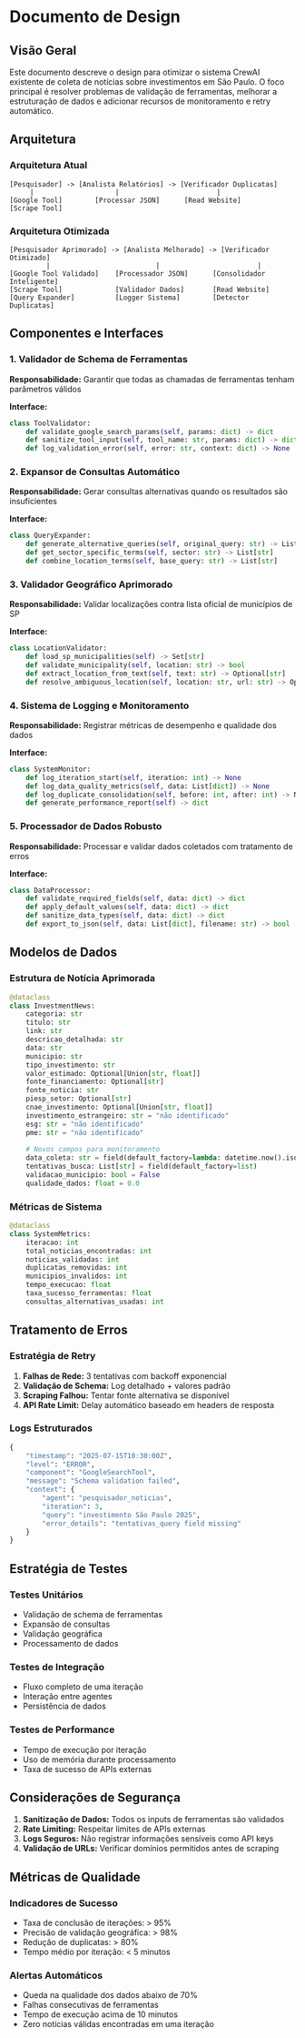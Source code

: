 # Documento de Design

## Visão Geral

Este documento descreve o design para otimizar o sistema CrewAI existente de coleta de notícias sobre investimentos em São Paulo. O foco principal é resolver problemas de validação de ferramentas, melhorar a estruturação de dados e adicionar recursos de monitoramento e retry automático.

## Arquitetura

### Arquitetura Atual
```
[Pesquisador] -> [Analista Relatórios] -> [Verificador Duplicatas]
     |                    |                        |
[Google Tool]        [Processar JSON]      [Read Website]
[Scrape Tool]
```

### Arquitetura Otimizada
```
[Pesquisador Aprimorado] -> [Analista Melhorado] -> [Verificador Otimizado]
         |                          |                        |
[Google Tool Validado]    [Processador JSON]      [Consolidador Inteligente]
[Scrape Tool]             [Validador Dados]       [Read Website]
[Query Expander]          [Logger Sistema]        [Detector Duplicatas]
```

## Componentes e Interfaces

### 1. Validador de Schema de Ferramentas
**Responsabilidade:** Garantir que todas as chamadas de ferramentas tenham parâmetros válidos

**Interface:**
```python
class ToolValidator:
    def validate_google_search_params(self, params: dict) -> dict
    def sanitize_tool_input(self, tool_name: str, params: dict) -> dict
    def log_validation_error(self, error: str, context: dict) -> None
```

### 2. Expansor de Consultas Automático
**Responsabilidade:** Gerar consultas alternativas quando os resultados são insuficientes

**Interface:**
```python
class QueryExpander:
    def generate_alternative_queries(self, original_query: str) -> List[str]
    def get_sector_specific_terms(self, sector: str) -> List[str]
    def combine_location_terms(self, base_query: str) -> List[str]
```

### 3. Validador Geográfico Aprimorado
**Responsabilidade:** Validar localizações contra lista oficial de municípios de SP

**Interface:**
```python
class LocationValidator:
    def load_sp_municipalities(self) -> Set[str]
    def validate_municipality(self, location: str) -> bool
    def extract_location_from_text(self, text: str) -> Optional[str]
    def resolve_ambiguous_location(self, location: str, url: str) -> Optional[str]
```

### 4. Sistema de Logging e Monitoramento
**Responsabilidade:** Registrar métricas de desempenho e qualidade dos dados

**Interface:**
```python
class SystemMonitor:
    def log_iteration_start(self, iteration: int) -> None
    def log_data_quality_metrics(self, data: List[dict]) -> None
    def log_duplicate_consolidation(self, before: int, after: int) -> None
    def generate_performance_report(self) -> dict
```

### 5. Processador de Dados Robusto
**Responsabilidade:** Processar e validar dados coletados com tratamento de erros

**Interface:**
```python
class DataProcessor:
    def validate_required_fields(self, data: dict) -> dict
    def apply_default_values(self, data: dict) -> dict
    def sanitize_data_types(self, data: dict) -> dict
    def export_to_json(self, data: List[dict], filename: str) -> bool
```

## Modelos de Dados

### Estrutura de Notícia Aprimorada
```python
@dataclass
class InvestmentNews:
    categoria: str
    titulo: str
    link: str
    descricao_detalhada: str
    data: str
    municipio: str
    tipo_investimento: str
    valor_estimado: Optional[Union[str, float]]
    fonte_financiamento: Optional[str]
    fonte_noticia: str
    piesp_setor: Optional[str]
    cnae_investimento: Optional[Union[str, float]]
    investimento_estrangeiro: str = "não identificado"
    esg: str = "não identificado"
    pme: str = "não identificado"
    
    # Novos campos para monitoramento
    data_coleta: str = field(default_factory=lambda: datetime.now().isoformat())
    tentativas_busca: List[str] = field(default_factory=list)
    validacao_municipio: bool = False
    qualidade_dados: float = 0.0
```

### Métricas de Sistema
```python
@dataclass
class SystemMetrics:
    iteracao: int
    total_noticias_encontradas: int
    noticias_validadas: int
    duplicatas_removidas: int
    municipios_invalidos: int
    tempo_execucao: float
    taxa_sucesso_ferramentas: float
    consultas_alternativas_usadas: int
```

## Tratamento de Erros

### Estratégia de Retry
1. **Falhas de Rede:** 3 tentativas com backoff exponencial
2. **Validação de Schema:** Log detalhado + valores padrão
3. **Scraping Falhou:** Tentar fonte alternativa se disponível
4. **API Rate Limit:** Delay automático baseado em headers de resposta

### Logs Estruturados
```python
{
    "timestamp": "2025-07-15T10:30:00Z",
    "level": "ERROR",
    "component": "GoogleSearchTool",
    "message": "Schema validation failed",
    "context": {
        "agent": "pesquisador_noticias",
        "iteration": 3,
        "query": "investimento São Paulo 2025",
        "error_details": "tentativas_query field missing"
    }
}
```

## Estratégia de Testes

### Testes Unitários
- Validação de schema de ferramentas
- Expansão de consultas
- Validação geográfica
- Processamento de dados

### Testes de Integração
- Fluxo completo de uma iteração
- Interação entre agentes
- Persistência de dados

### Testes de Performance
- Tempo de execução por iteração
- Uso de memória durante processamento
- Taxa de sucesso de APIs externas

## Considerações de Segurança

1. **Sanitização de Dados:** Todos os inputs de ferramentas são validados
2. **Rate Limiting:** Respeitar limites de APIs externas
3. **Logs Seguros:** Não registrar informações sensíveis como API keys
4. **Validação de URLs:** Verificar domínios permitidos antes de scraping

## Métricas de Qualidade

### Indicadores de Sucesso
- Taxa de conclusão de iterações: > 95%
- Precisão de validação geográfica: > 98%
- Redução de duplicatas: > 80%
- Tempo médio por iteração: < 5 minutos

### Alertas Automáticos
- Queda na qualidade dos dados abaixo de 70%
- Falhas consecutivas de ferramentas
- Tempo de execução acima de 10 minutos
- Zero notícias válidas encontradas em uma iteração